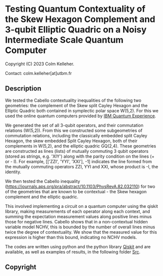 # Testing Quantum Contextuality of the Skew Hexagon Complement and 3-qubit Elliptic Quadric on a Noisy Intermediate Scale Quantum Computer

Copyright (C) 2023 Colm Kelleher.

Contact: colm.kelleher[at]utbm.fr

## Description

We tested the Cabello contextuality inequalities of the following two geometries: the complement of the Skew split Cayley Hexagon and the Elliptic Quadric both contained in symplectic polar space W(5,2). For this we used the online quantum computers provided by [IBM Quantum Experience](https://quantum-computing.ibm.com/).

We generated the set of all 3-qubit operators, and their commutation relations (W(5,2)). From this we constructed some subgeometries of commutation relations, including the classically embedded split Cayley Hexagon, the skew embedded Split Cayley Hexagon, both of their complements in W(5,2), and the elliptic quadric GQ(2,4). These geometries are constructed as lines (lists) of mutually commuting 3 qubit operators (stored as strings, e.g. 'XIY') along with the parity condition on the lines (+ or - I). For example, [['ZZI', 'YYI', 'XXI'], -1] indicates the line formed from the mutually commuting operators ZZI, YYI and XXI, whose product is -I, the identity. 

We then tested the Cabello inequality (https://journals.aps.org/pra/abstract/10.1103/PhysRevA.82.032110) for two of the geometries that are known to be contextual - the Skew hexagon complement and the elliptic quadric. 

This involved implementing a circuit on a quantum computer using the qiskit library, making measurements of each operator along each context, and summing the expectation measurement values along positive lines minus those for negative lines. Cabello shows that in a non-contextual hidden variable model NCHV, this is bounded by the number of overall lines minus twice the degree of contextuality. We show that the measured value for this expression is higher than this bound, indicating no NCHV models.
 

The codes are written using python and 
the python library [Qiskit](https://www.qiskit.org/) and are available, 
as well as examples of results, in the following folder 
[Src](https://github.com/quantcert/quantcert.github.io/tree/master/hexagon/Src).

## Copyright




